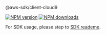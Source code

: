 @aws-sdk/client-cloud9

[![NPM version](https://img.shields.io/npm/v/@aws-sdk/client-cloud9/preview.svg)](https://www.npmjs.com/package/@aws-sdk/client-cloud9)
[![NPM downloads](https://img.shields.io/npm/dm/@aws-sdk/client-cloud9.svg)](https://www.npmjs.com/package/@aws-sdk/client-cloud9)

For SDK usage, please step to [SDK reademe](https://github.com/aws/aws-sdk-js-v3).

